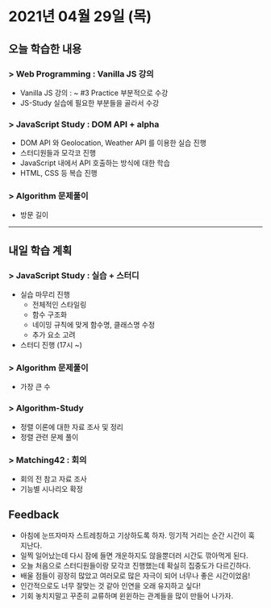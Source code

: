 # 2021년 04월 29일 (목) 

## 오늘 학습한 내용

### > Web Programming : Vanilla JS 강의

- Vanilla JS 강의 : ~ #3 Practice 부분적으로 수강
- JS-Study 실습에 필요한 부분들을 골라서 수강

### > JavaScript Study : DOM API + alpha

- DOM API 와  Geolocation, Weather API 를 이용한 실습 진행
- 스터디원들과 모각코 진행
- JavaScript 내에서 API 호출하는 방식에 대한 학습
- HTML, CSS 등 복습 진행

### > Algorithm 문제풀이

- 방문 길이

---

## 내일 학습 계획

### > JavaScript Study : 실습 + 스터디

- 실습 마무리 진행
  - 전체적인 스타일링
  - 함수 구조화
  - 네이밍 규칙에 맞게 함수명, 클래스명 수정
  - 추가 요소 고려
- 스터디 진행 (17시 ~)

### > Algorithm 문제풀이

- 가장 큰 수

### > Algorithm-Study

- 정렬 이론에 대한 자료 조사 및 정리
- 정렬 관련 문제 풀이

### > Matching42 : 회의

- 회의 전 참고 자료 조사
- 기능별 시나리오 확정

## Feedback

- 아침에 눈뜨자마자 스트레칭하고 기상하도록 하자. 밍기적 거리는 순간 시간이 훅 지난다.
- 일찍 일어났는데 다시 잠에 들면 개운하지도 않을뿐더러 시간도 깎아먹게 된다.
- 오늘 처음으로 스터디원들이랑 모각코 진행했는데 확실히 집중도가 다르긴하다.
- 배울 점들이 굉장히 많았고 여러모로 많은 자극이 되어 너무나 좋은 시간이었음!
- 인간적으로도 너무 잘맞는 것 같아 인연을 오래 유지하고 싶다!
- 기회 놓치지말고 꾸준히 교류하며 윈윈하는 관계들을 많이 만들어 나가자.

